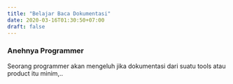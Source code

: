 ```yaml
---
title: "Belajar Baca Dokumentasi"
date: 2020-03-16T01:30:50+07:00
draft: false
---
```



### Anehnya Programmer

Seorang programmer akan mengeluh jika dokumentasi dari suatu tools atau product itu minim,..
